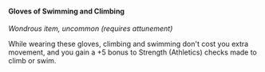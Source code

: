 #### Gloves of Swimming and Climbing

*Wondrous item, uncommon (requires attunement)*

While wearing these gloves, climbing and swimming don't cost you extra movement, and you gain a +5 bonus to Strength (Athletics) checks made to climb or swim.
